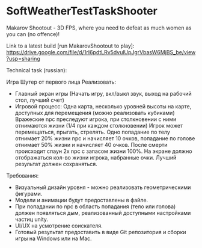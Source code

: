 # SoftWeatherTestTaskShooter
Makarov Shootout - 3D FPS, where you need to defeat as much women as you can (no offence)!

Link to a latest build [run MakarovShootout to play]:
https://drive.google.com/file/d/1rI6pdtLRv5dvulUpJgrVbasW6MjBS_be/view?usp=sharing

Technical task (russian):

Игра Шутер от первого лица
Реализовать: 
- Главный экран игры (Начать игру, вкл/выкл звук, выход на рабочий стол, лучший счет)
- Игровой процесс: 
Одна карта, несколько уровней высоты на карте, доступных для перемещения (можно реализовать кубиками) 
Вражеские npc преследуют игрока, при столкновении с ними отнимаются жизни (1/4 при каждом столкновении) 
Игрок может перемещаться, прыгать, стрелять. Одно попадание по телу отнимает 20% жизни npc и начисляет 10 очков, попадание по голове отнимает 50% жизни и начисляет 40 очков. 
После смерти происходит спаун 2х npc с запасом жизни 100%.
На экране должно отображаться кол-во жизни игрока, набранные очки. Лучший результат должен сохраняться. 

Требования: 
- Визуальный дизайн уровня - можно реализовать геометрическими фигурами. 
- Модели и анимации будут предоставлены в файле.
- При попадании по npc в область попадания (тело или голова) должен появляться дым, реализованный доступными настройками частиц unity. 
- UI/UX на усмотрение соискателя. 
- Готовый результат предоставить в виде Git репозитория и сборки игры на Windows или на Mac.
